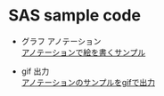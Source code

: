 # SAS sample code

* グラフ アノテーション  
[アノテーションで絵を書くサンプル](drawing.sas)  

* gif 出力  
[アノテーションのサンプルをgifで出力](drawing.gif)  
